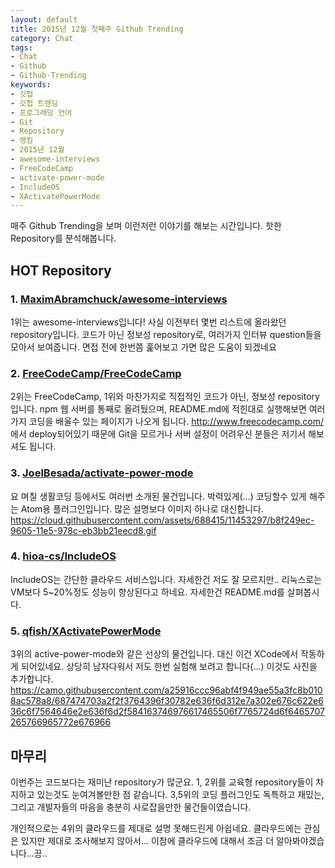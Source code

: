 ```yaml
---
layout: default
title: 2015년 12월 첫째주 Github Trending
category: Chat
tags:
- Chat
- Github
- Github-Trending
keywords:
- 깃헙
- 깃헙 트렌딩
- 프로그래밍 언어
- Git
- Repository
- 랭킹
- 2015년 12월
- awesome-interviews
- FreeCodeCamp
- activate-power-mode
- IncludeOS
- XActivatePowerMode
---
```


매주 Github Trending을 보며 이런저런 이야기를 해보는 시간입니다. 핫한 Repository를 분석해봅니다.
## HOT Repository

### 1. <a href="https://github.com/MaximAbramchuck/awesome-interviews">MaximAbramchuck/awesome-interviews</a>
1위는 awesome-interviews입니다! 사실 이전부터 몇번 리스트에 올라왔던 repository입니다. 코드가 아닌 정보성 repository로, 여러가지 인터뷰 question들을 모아서 보여줍니다. 면접 전에 한번쯤 훑어보고 가면 많은 도움이 되겠네요

### 2. <a href="https://github.com/FreeCodeCamp/FreeCodeCamp">FreeCodeCamp/FreeCodeCamp</a>
2위는 FreeCodeCamp, 1위와 마찬가지로 직접적인 코드가 아닌, 정보성 repository입니다. npm 웹 서버를 통째로 올려뒀으며, README.md에 적힌대로 실행해보면 여러가지 코딩을 배울수 있는 페이지가 나오게 됩니다. <a href="http://www.freecodecamp.com/">http://www.freecodecamp.com/</a>에서 deploy되어있기 때문에 Git을 모르거나 서버 설정이 어려우신 분들은 저기서 해보셔도 됩니다.

### 3. <a href="https://github.com/JoelBesada/activate-power-mode">JoelBesada/activate-power-mode</a>
요 며칠 생활코딩 등에서도 여러번 소개된 물건입니다. 박력있게(...) 코딩할수 있게 해주는 Atom용 플러그인입니다. 많은 설명보다 이미지 하나로 대신합니다. 
https://cloud.githubusercontent.com/assets/688415/11453297/b8f249ec-9605-11e5-978c-eb3bb21eecd8.gif

### 4. <a href="https://github.com/hioa-cs/IncludeOS">hioa-cs/IncludeOS</a>
IncludeOS는 간단한 클라우드 서비스입니다. 자세한건 저도 잘 모르지만.. 리눅스로는 VM보다 5~20%정도 성능이 향상된다고 하네요. 자세한건 README.md를 살펴봅시다.

### 5. <a href="https://github.com/qfish/XActivatePowerMode">qfish/XActivatePowerMode</a>
3위의 active-power-mode와 같은 선상의 물건입니다. 대신 이건 XCode에서 작동하게 되어있네요. 상당히 남자다워서 저도 한번 실험해 보려고 합니다(...) 이것도 사진을 추가합니다.
https://camo.githubusercontent.com/a25916ccc96abf4f949ae55a3fc8b0108ac578a8/687474703a2f2f3764396f30782e636f6d312e7a302e676c622e636c6f7564646e2e636f6d2f584163746976617465506f7765724d6f6465707265766965772e676966

## 마무리
이번주는 코드보다는 재미난 repository가 많군요. 1, 2위를 교육형 repository들이 차지하고 있는것도 눈여겨볼만한 점 같습니다. 3,5위의 코딩 플러그인도 독특하고 재밌는, 그리고 개발자들의 마음을 충분히 사로잡을만한 물건들이였습니다.

개인적으로는 4위의 클라우드를 제대로 설명 못해드린게 아쉽네요. 클라우드에는 관심은 있지만 제대로 조사해보지 않아서... 이참에 클라우드에 대해서 조금 더 알아봐야겠습니다...끙..